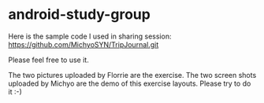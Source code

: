 # android-study-group

Here is the sample code I used in sharing session:
https://github.com/MichyoSYN/TripJournal.git

Please feel free to use it.

The two pictures uploaded by Florrie are the exercise.
The two screen shots uploaded by Michyo are the demo of this exercise layouts.
Please try to do it :-)
